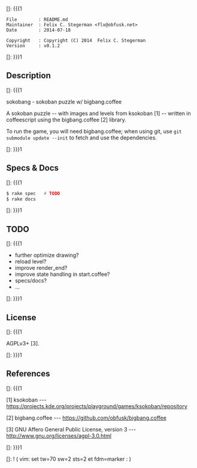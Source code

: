 []: {{{1

    File        : README.md
    Maintainer  : Felix C. Stegerman <flx@obfusk.net>
    Date        : 2014-07-18

    Copyright   : Copyright (C) 2014  Felix C. Stegerman
    Version     : v0.1.2

[]: }}}1

## Description
[]: {{{1

  sokobang - sokoban puzzle w/ bigbang.coffee

  A sokoban puzzle -- with images and levels from ksokoban [1] --
  written in coffeescript using the bigbang.coffee [2] library.

  To run the game, you will need bigbang.coffee; when using git, use
  `git submodule update --init` to fetch and use the dependencies.

[]: }}}1

## Specs & Docs
[]: {{{1

```bash
$ rake spec   # TODO
$ rake docs
```

[]: }}}1

## TODO
[]: {{{1

  * further optimize drawing?
  * reload level?
  * improve render_end?
  * improve state handling in start.coffee?
  * specs/docs?
  * ...

[]: }}}1

## License
[]: {{{1

  AGPLv3+ [3].

[]: }}}1

## References
[]: {{{1

  [1] ksokoban
  --- https://projects.kde.org/projects/playground/games/ksokoban/repository

  [2] bigbang.coffee
  --- https://github.com/obfusk/bigbang.coffee

  [3] GNU Affero General Public License, version 3
  --- http://www.gnu.org/licenses/agpl-3.0.html

[]: }}}1

[]: ! ( vim: set tw=70 sw=2 sts=2 et fdm=marker : )
